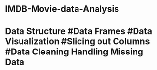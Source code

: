 # IMDB-Movie-data-Analysis
# Data Structure #Data Frames #Data Visualization #Slicing out Columns #Data Cleaning Handling Missing Data
